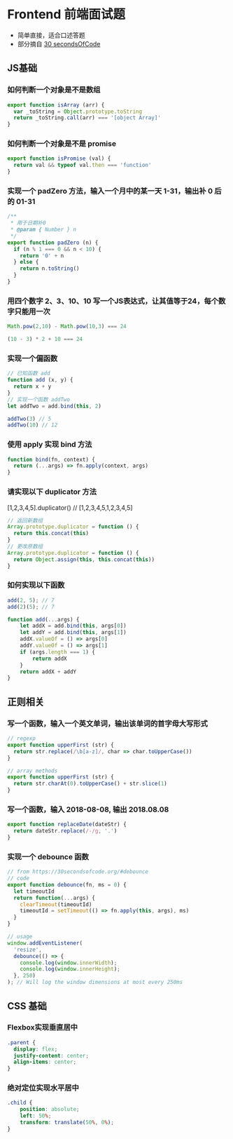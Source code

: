 # Frontend 前端面试题
- 简单直接，适合口述答题
- 部分摘自 [30 secondsOfCode](https://30secondsofcode.org/)

## JS基础
### 如何判断一个对象是不是数组
```javascript
export function isArray (arr) {
  var _toString = Object.prototype.toString
  return _toString.call(arr) === '[object Array]'
}
```

### 如何判断一个对象是不是 promise
```javascript
export function isPromise (val) {
  return val && typeof val.then === 'function'
}
```

### 实现一个 padZero 方法，输入一个月中的某一天 1-31，输出补 0 后的 01-31
```javascript
/**
 * 用于日期补0
 * @param { Number } n
 */
export function padZero (n) {
  if (n % 1 === 0 && n < 10) {
    return '0' + n
  } else {
    return n.toString()
  }
}
```

### 用四个数字 2、3、10、10 写一个JS表达式，让其值等于24，每个数字只能用一次
```javascript
Math.pow(2,10) - Math.pow(10,3) === 24

(10 - 3) * 2 + 10 === 24
```

### 实现一个偏函数
```javascript
// 已知函数 add
function add (x, y) {
  return x + y
}
// 实现一个函数 addTwo
let addTwo = add.bind(this, 2)

addTwo(3) // 5
addTwo(10) // 12
```

### 使用 apply 实现 bind 方法
```javascript
function bind(fn, context) {
  return (...args) => fn.apply(context, args)
}
```

### 请实现以下 duplicator 方法
[1,2,3,4,5].duplicator() // [1,2,3,4,5,1,2,3,4,5]

```javascript
// 返回新数组
Array.prototype.duplicator = function () {
  return this.concat(this)
}
// 更改原数组
Array.prototype.duplicator = function () {
  return Object.assign(this, this.concat(this))
}
```

### 如何实现以下函数
```javascript
add(2, 5); // 7
add(2)(5); // 7

function add(...args) {
    let addX = add.bind(this, args[0])
    let addY = add.bind(this, args[1])
    addX.valueOf = () => args[0]
    addY.valueOf = () => args[1]
    if (args.length === 1) {
        return addX
    }
    return addX + addY
}
```

## 正则相关
### 写一个函数，输入一个英文单词，输出该单词的首字母大写形式
```javascript
// regexp
export function upperFirst (str) {
  return str.replace(/\b[a-z]/, char => char.toUpperCase())
}

// array methods
export function upperFirst (str) {
  return str.charAt(0).toUpperCase() + str.slice(1)
}
```

### 写一个函数，输入 2018-08-08, 输出 2018.08.08
```javascript
export function replaceDate(dateStr) {
  return dateStr.replace(/-/g, '.')
}
```

### 实现一个 debounce 函数
```javascript
// from https://30secondsofcode.org/#debounce
// code
export function debounce(fn, ms = 0) {
  let timeoutId
  return function(...args) {
    clearTimeout(timeoutId)
    timeoutId = setTimeout(() => fn.apply(this, args), ms)
  }
}

// usage
window.addEventListener(
  'resize',
  debounce(() => {
    console.log(window.innerWidth);
    console.log(window.innerHeight);
  }, 250)
); // Will log the window dimensions at most every 250ms
```

## CSS 基础
### Flexbox实现垂直居中
```css
.parent {
  display: flex;
  justify-content: center;
  align-items: center;
}
```
### 绝对定位实现水平居中
```css
.child {
    position: absolute;
    left: 50%;
    transform: translate(50%, 0%);
}
```